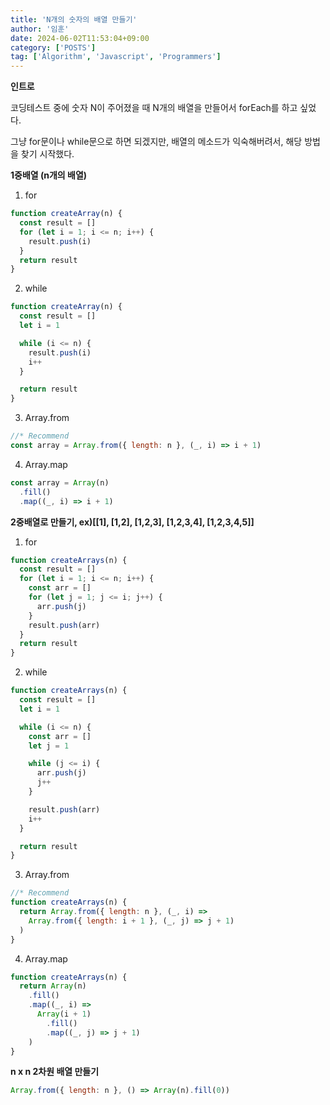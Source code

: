```yaml
---
title: 'N개의 숫자의 배열 만들기'
author: '임훈'
date: 2024-06-02T11:53:04+09:00
category: ['POSTS']
tag: ['Algorithm', 'Javascript', 'Programmers']
---
```


**인트로**

코딩테스트 중에 숫자 N이 주어졌을 때 N개의 배열을 만들어서 forEach를 하고 싶었다.

그냥 for문이나 while문으로 하면 되겠지만, 배열의 메소드가 익숙해버려서, 해당 방법을 찾기 시작했다.

**1중배열 (n개의 배열)**

1. for

```js
function createArray(n) {
  const result = []
  for (let i = 1; i <= n; i++) {
    result.push(i)
  }
  return result
}
```

2. while

```js
function createArray(n) {
  const result = []
  let i = 1

  while (i <= n) {
    result.push(i)
    i++
  }

  return result
}
```

3. Array.from

```js
//* Recommend
const array = Array.from({ length: n }, (_, i) => i + 1)
```

4. Array.map

```js
const array = Array(n)
  .fill()
  .map((_, i) => i + 1)
```

**2중배열로 만들기, ex)[[1], [1,2], [1,2,3], [1,2,3,4], [1,2,3,4,5]]**

1. for

```js
function createArrays(n) {
  const result = []
  for (let i = 1; i <= n; i++) {
    const arr = []
    for (let j = 1; j <= i; j++) {
      arr.push(j)
    }
    result.push(arr)
  }
  return result
}
```

2. while

```js
function createArrays(n) {
  const result = []
  let i = 1

  while (i <= n) {
    const arr = []
    let j = 1

    while (j <= i) {
      arr.push(j)
      j++
    }

    result.push(arr)
    i++
  }

  return result
}
```

3. Array.from

```js
//* Recommend
function createArrays(n) {
  return Array.from({ length: n }, (_, i) =>
    Array.from({ length: i + 1 }, (_, j) => j + 1)
  )
}
```

4. Array.map

```js
function createArrays(n) {
  return Array(n)
    .fill()
    .map((_, i) =>
      Array(i + 1)
        .fill()
        .map((_, j) => j + 1)
    )
}
```

**n x n 2차원 배열 만들기**

```js
Array.from({ length: n }, () => Array(n).fill(0))
```

